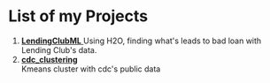 # List of my Projects

1. [**LendingClubML** ](https://github.com/yusuzech/machine-learning-projects/blob/master/LendingClubML.ipynb)
  Using H2O, finding what's leads to bad loan with Lending Club's data.
1. [**cdc_clustering**](https://github.com/yusuzech/machine-learning-projects/blob/master/cdc_clustering/homework.md)  
  Kmeans cluster with cdc's public data
